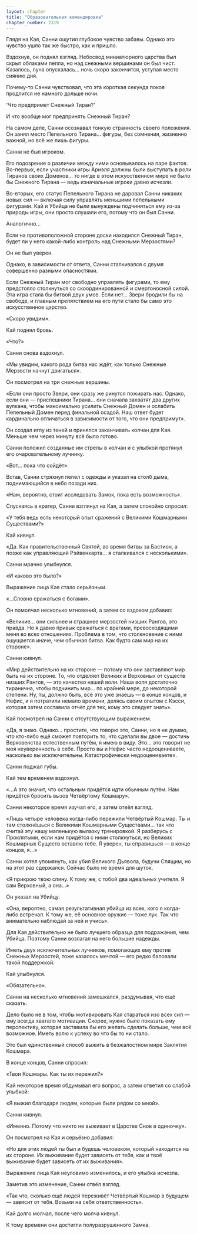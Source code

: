 ```yaml
---
layout: chapter
title: "Образовательная командировка"
chapter_number: 2319
---
```




Глядя на Кая, Санни ощутил глубокое чувство забавы. Однако это чувство ушло так же быстро, как и пришло.

Вздохнув, он поднял взгляд. Небосвод миниатюрного царства был скрыт облаками пепла, но над снежными вершинами он был чист. Казалось, луна опускалась... ночь скоро закончится, уступая место сиянию дня.

Почему-то Санни чувствовал, что эта короткая секунда покоя продлится не намного дольше ночи.

'Что предпримет Снежный Тиран?'

И что вообще мог предпринять Снежный Тиран?

На самом деле, Санни осознавал тонкую странность своего положения. Он занял место Пепельного Тирана... фигуры, без сомнения, жизненно важной, но всё же лишь фигуры.

Санни не был игроком.

Его подозрение о различии между ними основывалось на паре фактов. Во-первых, если участники игры Ариэля должны были выступать в роли Тиранов своих Доменов... то нигде в этом искусственном мире не было бы Снежного Тирана — ведь изначальные игроки давно исчезли.

Во-вторых, его статус Пепельного Тирана не даровал Санни никаких новых сил — включая силу управлять меньшими пепельными фигурами. Кай и Убийца не были вынуждены подчиняться ему из-за природы игры, они просто слушали его, потому что он был Санни.

Аналогично...

Если на противоположной стороне доски находился Снежный Тиран, будет ли у него какой-либо контроль над Снежными Мерзостями?

Он не был уверен.

Однако, в зависимости от ответа, Санни сталкивался с двумя совершенно разными опасностями.

Если Снежный Тиран мог свободно управлять фигурами, то ему предстояло столкнуться со скоординированной и смертоносной силой. Эта игра стала бы битвой двух умов. Если нет... Звери бродили бы на свободе, и главным препятствием на его пути стало бы само это искусственное царство.

«Скоро увидим».

Кай поднял бровь.

«Что?»

Санни снова вздохнул.

«Мы увидим, какого рода битва нас ждёт, как только Снежные Мерзости начнут двигаться».

Он посмотрел на три снежные вершины.

«Если они просто Звери, они сразу же ринутся пожирать нас. Однако, если они — приспешники Тирана... они сначала захватят два других вулкана, чтобы максимально усилить Снежный Домен и ослабить Пепельный Домен перед финальной осадой. Наш ответ будет кардинально отличаться в зависимости от того, что они предпримут».

Он создал иглу из теней и принялся заканчивать колчан для Кая. Меньше чем через минуту всё было готово.

Санни положил созданные им стрелы в колчан и с улыбкой протянул его очаровательному лучнику.

«Вот... пока что сойдёт».

Встав, Санни стряхнул пепел с одежды и указал на столб дыма, поднимающийся в небо позади них.

«Нам, вероятно, стоит исследовать Замок, пока есть возможность».

Спускаясь в кратер, Санни взглянул на Кая, а затем спокойно спросил:

«У тебя ведь есть некоторый опыт сражений с Великими Кошмарными Существами?»

Кай кивнул.

«Да. Как правительственный Святой, во время битвы за Бастион, а позже как управляющий Рэйвенхарта... я сталкивался с несколькими».

Санни мрачно улыбнулся.

«И каково это было?»

Выражение лица Кая стало серьёзным.

«...Словно сражаться с богами».

Он помолчал несколько мгновений, а затем со вздохом добавил:

«Великие... они сильнее и страшнее мерзостей низших Рангов, это правда. Но я давно привык сражаться с врагами, превосходящими меня во всех отношениях. Проблема в том, что столкновение с ними ощущается иначе, чем обычная битва. Как будто сам мир на их стороне».

Санни кивнул.

«Мир действительно на их стороне — потому что они заставляют мир быть на их стороне. То, что отделяет Великих и Верховных от существ низших Рангов, — это качество нашей воли. Наша воля достаточно тиранична, чтобы подчинить мир... по крайней мере, до некоторой степени. Ну, ты, должно быть, всё это уже знаешь — в конце концов, и Нефис, и я потратили немало времени, делясь своим опытом с Кэсси, которая затем составила отчёт для тех, кому это следует знать».

Кай посмотрел на Санни с отсутствующим выражением.

«Да, я знаю. Однако... простите, что говорю это, Санни, но я не думаю, что кто-либо ещё сможет повторить то, что сделали вы двое — достичь Верховенства естественным путём, я имею в виду. Это... это говорит не моя неуверенность в себе. Просто вы и Нефис часто недооцениваете, насколько вы исключительны. Катастрофически недооцениваете».

Санни поджал губы.

Кай тем временем вздохнул.

«...А это значит, что остальным придётся идти обычным путём. Нам придётся бросить вызов Четвёртому Кошмару».

Санни некоторое время изучал его, а затем отвёл взгляд.

«Лишь четыре человека когда-либо пережили Четвёртый Кошмар. Ты и там столкнёшься с Великими Кошмарными Существами... так что считай эту нашу маленькую вылазку тренировкой. Я разберусь с Проклятыми, если нам придётся с ними столкнуться, но Великих Кошмарных Существ оставлю тебе. Я уверен, ты справишься — в конце концов, я...»

Санни хотел упомянуть, как убил Великого Дьявола, будучи Спящим, но на этот раз сдержался. Сейчас было не время для шуток.

«Я прикрою твою спину. К тому же, с тобой два идеальных учителя. Я сам Верховный, а она...»

Он указал на Убийцу.

«Она, вероятно, самая результативная убийца из всех, кого я когда-либо встречал. К тому же, её основное оружие — тоже лук. Так что внимательно наблюдай за ней и учись».

Для Кая действительно не было лучшего образца для подражания, чем Убийца. Поэтому Санни возлагал на него большие надежды.

Иметь двух исключительных лучников, помогающих ему против Снежных Мерзостей, тоже казалось мечтой — его редко баловали такой поддержкой.

Кай улыбнулся.

«Обязательно».

Санни на несколько мгновений замешкался, раздумывая, что ещё сказать.

Дело было не в том, чтобы мотивировать Кая стараться изо всех сил — ему всегда хватало мотивации. Скорее, нужно было показать ему перспективу, которая заставила бы его желать сделать больше, чем всё возможное. Иметь волю к успеху во что бы то ни стало.

Это был единственный способ выжить в безжалостном мире Заклятия Кошмара.

В конце концов, Санни спросил:

«Твои Кошмары. Как ты их пережил?»

Кай некоторое время обдумывал его вопрос, а затем ответил со слабой улыбкой:

«Я выжил благодаря людям, которые были рядом со мной».

Санни кивнул.

«Именно. Потому что никто не выживает в Царстве Снов в одиночку».

Он посмотрел на Кая и серьёзно добавил:

«Но для этих людей ты был и будешь человеком, который находится на их стороне. Их выживание будет зависеть от тебя, как и твоё выживание будет зависеть от их выживания».

Выражение лица Кая неуловимо изменилось, и его улыбка исчезла.

Заметив это изменение, Санни отвёл взгляд.

«Так что, сколько ещё людей переживёт Четвёртый Кошмар в будущем — зависит от тебя. Возьми на себя ответственность».

Кай долго молчал, после чего молча кивнул.

К тому времени они достигли полуразрушенного Замка.

